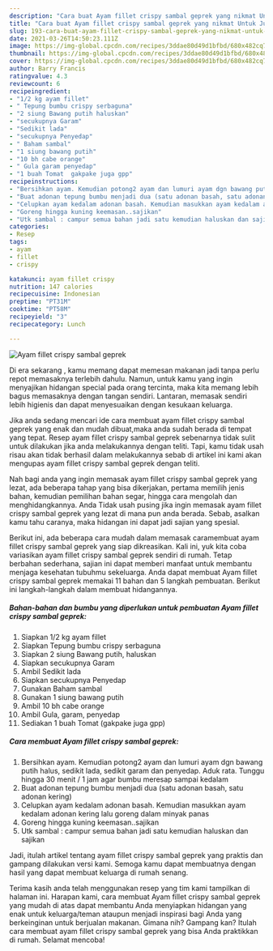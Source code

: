 ```yaml
---
description: "Cara buat Ayam fillet crispy sambal geprek yang nikmat Untuk Jualan"
title: "Cara buat Ayam fillet crispy sambal geprek yang nikmat Untuk Jualan"
slug: 193-cara-buat-ayam-fillet-crispy-sambal-geprek-yang-nikmat-untuk-jualan
date: 2021-03-26T14:50:23.111Z
image: https://img-global.cpcdn.com/recipes/3ddae80d49d1bfbd/680x482cq70/ayam-fillet-crispy-sambal-geprek-foto-resep-utama.jpg
thumbnail: https://img-global.cpcdn.com/recipes/3ddae80d49d1bfbd/680x482cq70/ayam-fillet-crispy-sambal-geprek-foto-resep-utama.jpg
cover: https://img-global.cpcdn.com/recipes/3ddae80d49d1bfbd/680x482cq70/ayam-fillet-crispy-sambal-geprek-foto-resep-utama.jpg
author: Barry Francis
ratingvalue: 4.3
reviewcount: 6
recipeingredient:
- "1/2 kg ayam fillet"
- " Tepung bumbu crispy serbaguna"
- "2 siung Bawang putih haluskan"
- "secukupnya Garam"
- "Sedikit lada"
- "secukupnya Penyedap"
- " Baham sambal"
- "1 siung bawang putih"
- "10 bh cabe orange"
- " Gula garam penyedap"
- "1 buah Tomat  gakpake juga gpp"
recipeinstructions:
- "Bersihkan ayam. Kemudian potong2 ayam dan lumuri ayam dgn bawang putih halus, sedikit lada, sedikit garam dan penyedap. Aduk rata. Tunggu hingga 30 menit / 1 jam agar bumbu meresap sampai kedalam"
- "Buat adonan tepung bumbu menjadi dua (satu adonan basah, satu adonan kering)"
- "Celupkan ayam kedalam adonan basah. Kemudian masukkan ayam kedalam adonan kering lalu goreng dalam minyak panas"
- "Goreng hingga kuning keemasan..sajikan"
- "Utk sambal : campur semua bahan jadi satu kemudian haluskan dan sajikan"
categories:
- Resep
tags:
- ayam
- fillet
- crispy

katakunci: ayam fillet crispy 
nutrition: 147 calories
recipecuisine: Indonesian
preptime: "PT31M"
cooktime: "PT58M"
recipeyield: "3"
recipecategory: Lunch

---
```



![Ayam fillet crispy sambal geprek](https://img-global.cpcdn.com/recipes/3ddae80d49d1bfbd/680x482cq70/ayam-fillet-crispy-sambal-geprek-foto-resep-utama.jpg)

Di era  sekarang , kamu memang dapat memesan makanan jadi tanpa perlu repot memasaknya terlebih dahulu. Namun, untuk kamu yang ingin menyajikan hidangan special pada orang tercinta, maka kita memang lebih bagus memasaknya dengan tangan sendiri. Lantaran, memasak sendiri lebih higienis dan dapat menyesuaikan dengan kesukaan keluarga.

Jika anda sedang mencari ide cara membuat ayam fillet crispy sambal geprek yang enak dan mudah dibuat,maka anda sudah berada di tempat yang tepat. Resep ayam fillet crispy sambal geprek  sebenarnya tidak sulit untuk dilakukan jika anda melakukannya dengan teliti. Tapi, kamu tidak usah risau akan tidak berhasil dalam melakukannya 
sebab di artikel ini kami akan mengupas ayam fillet crispy sambal geprek dengan teliti.  



Nah bagi anda yang ingin memasak ayam fillet crispy sambal geprek yang lezat, ada beberapa tahap yang bisa dikerjakan, pertama memilih jenis bahan, kemudian pemilihan bahan segar, hingga cara mengolah dan menghidangkannya. Anda Tidak usah pusing jika ingin memasak ayam fillet crispy sambal geprek yang lezat di mana pun anda berada. Sebab, asalkan kamu  tahu caranya, maka hidangan ini dapat jadi sajian yang spesial.

Berikut ini, ada beberapa cara mudah dalam memasak caramembuat ayam fillet crispy sambal geprek yang siap dikreasikan. Kali ini, yuk kita coba variasikan ayam fillet crispy sambal geprek sendiri di rumah. Tetap berbahan sederhana, sajian ini dapat memberi manfaat untuk membantu menjaga kesehatan tubuhmu sekeluarga. Anda dapat membuat Ayam fillet crispy sambal geprek memakai 11 bahan dan 5 langkah pembuatan. Berikut ini langkah-langkah dalam membuat hidangannya.

<!--inarticleads1-->

##### Bahan-bahan dan bumbu yang diperlukan untuk pembuatan Ayam fillet crispy sambal geprek:

1. Siapkan 1/2 kg ayam fillet
1. Siapkan  Tepung bumbu crispy serbaguna
1. Siapkan 2 siung Bawang putih, haluskan
1. Siapkan secukupnya Garam
1. Ambil Sedikit lada
1. Siapkan secukupnya Penyedap
1. Gunakan  Baham sambal
1. Gunakan 1 siung bawang putih
1. Ambil 10 bh cabe orange
1. Ambil  Gula, garam, penyedap
1. Sediakan 1 buah Tomat  (gakpake juga gpp)




<!--inarticleads2-->

##### Cara membuat Ayam fillet crispy sambal geprek:

1. Bersihkan ayam. Kemudian potong2 ayam dan lumuri ayam dgn bawang putih halus, sedikit lada, sedikit garam dan penyedap. Aduk rata. Tunggu hingga 30 menit / 1 jam agar bumbu meresap sampai kedalam
1. Buat adonan tepung bumbu menjadi dua (satu adonan basah, satu adonan kering)
1. Celupkan ayam kedalam adonan basah. Kemudian masukkan ayam kedalam adonan kering lalu goreng dalam minyak panas
1. Goreng hingga kuning keemasan..sajikan
1. Utk sambal : campur semua bahan jadi satu kemudian haluskan dan sajikan




Jadi, itulah artikel tentang  ayam fillet crispy sambal geprek  yang praktis dan gampang dilakukan versi kami. Semoga kamu dapat membuatnya dengan hasil yang dapat membuat keluarga di rumah senang. 

Terima kasih anda telah menggunakan resep yang tim kami tampilkan di halaman ini. Harapan kami, cara membuat  Ayam fillet crispy sambal geprek yang mudah di atas dapat membantu Anda menyiapkan hidangan yang enak untuk keluarga/teman ataupun menjadi inspirasi bagi Anda yang berkeinginan untuk berjualan makanan. Gimana nih? Gampang kan? Itulah cara membuat ayam fillet crispy sambal geprek yang bisa Anda praktikkan di rumah. Selamat mencoba!

